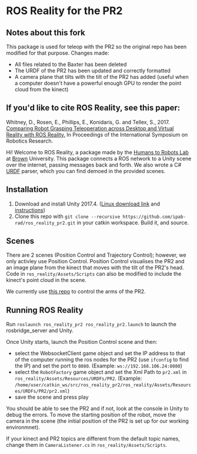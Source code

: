 # ROS Reality for the PR2

## Notes about this fork

This package is used for teleop with the PR2 so the original repo has been modified for that purpose. Changes made:
- All files related to the Baxter has been deleted
- The URDF of the PR2 has been updated and correctly formatted
- A camera plane that tilts with the tilt of the PR2 has added (useful when a computer doesn't have a powerful enough GPU to render the point cloud from the kinect)

## If you'd like to cite ROS Reality, see this paper:

Whitney, D., Rosen, E., Phillips, E., Konidaris, G. and Tellex, S., 2017. [Comparing Robot Grasping Teleoperation across Desktop and Virtual Reality with ROS Reality.](http://cs.brown.edu/people/gdk/pubs/vr_teleop.pdf) In Proceedings of the International Symposium on Robotics Research.


Hi! Welcome to ROS Reality, a package made by the [Humans to Robots Lab](http://h2r.cs.brown.edu/) at [Brown](https://en.wikipedia.org/wiki/Brown) University. This package connects a ROS network to a Unity scene over the internet, passing messages back and forth. We also wrote a C# [URDF](http://wiki.ros.org/urdf) parser, which you can find demoed in the provided scenes.

## Installation
1. Download and install Unity 2017.4. ([Linux download link](https://beta.unity3d.com/download/fbeab28dc46b/public_download.html) and [instructions](https://askubuntu.com/a/1078159))
2. Clone this repo with `git clone --recursive https://github.com/ipab-rad/ros_reality_pr2.git` in your catkin workspace. Build it, and source.

## Scenes
There are 2 scenes (Position Control and Trajectory Control); however, we only activley use Position Control. Position Control visualises the PR2 and an image plane from the kinect that moves with the tilt of the PR2's head. Code in `ros_reality/Assets/Scripts` can also be modified to include the kinect's point cloud in the scene.

We currently use [this repo](https://github.com/ipab-rad/htc_vive_teleop_stuff) to control the arms of the PR2.

## Running ROS Reality

Run `roslaunch ros_reality_pr2 ros_reality_pr2.launch` to launch the rosbridge_server and Unity.

Once Unity starts, launch the Position Control scene and then:
- select the WebsocketClient game object and set the IP address to that of the computer running the ros nodes for the PR2 (use `ifconfig` to find the IP) and set the port to `8080`. (Example: `ws://192.168.106.24:8080`)
- select the `RobotFactory` game object and set the Xml Path to `pr2.xml` in `ros_reality/Assets/Resources/URDFs/PR2`. (Example: `/home/user/catkin_ws/src/ros_reality_pr2/ros_reality/Assets/Resources/URDFs/PR2/pr2.xml`)
- save the scene and press play

You should be able to see the PR2 and if not, look at the console in Unity to debug the errors. To move the starting position of the robot, move the camera in the scene (the initial position of the PR2 is set up for our working environmnet).

If your kinect and PR2 topics are different from the default topic names, change them in `CameraListener.cs` in  `ros_reality/Assets/Scripts`.




